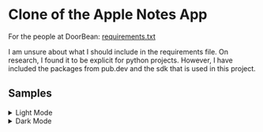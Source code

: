 # Clone of the Apple Notes App

For the people at DoorBean: [requirements.txt](requirements.txt)

I am unsure about what I should include in the requirements file. On research, I found it to be explicit for python projects. However, I have included the packages from pub.dev and the sdk that is used in this project.

## Samples


<details>
<summary>Light Mode</summary>
<img src="./samples/light/folder_page_popup_light.png", height= "200">  
</details>
<details>
<summary>Dark Mode</summary>
<img src="./samples/dark/folders_dark_popup.png", height="200">
</details>
